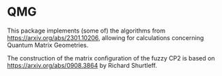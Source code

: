 # QMG
This package implements (some of) the algorithms from https://arxiv.org/abs/2301.10206, allowing for calculations concerning Quantum Matrix Geometries.

The construction of the matrix configuration of the fuzzy CP2 is based on https://arxiv.org/abs/0908.3864 by Richard Shurtleff.
